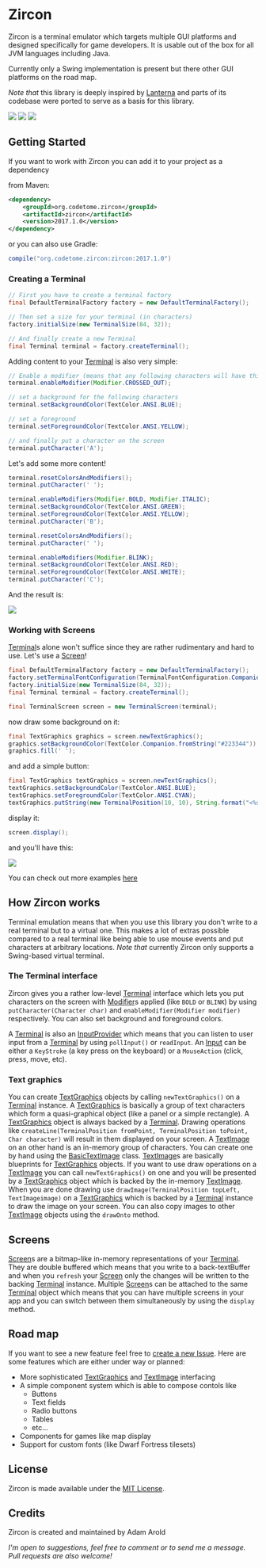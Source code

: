 # Zircon

Zircon is a terminal emulator which targets multiple GUI platforms and designed specifically for game developers.
It is usable out of the box for all JVM languages including Java.

Currently only a Swing implementation is present but there other GUI platforms on the road map.

*Note that* this library is deeply inspired by [Lanterna](https://github.com/mabe02/lanterna) and parts of its codebase were ported to serve as a basis for this library.

[![][circleci img]][circleci]
[![][codecov img]][codecov]
[![][license img]][license]

## Getting Started

If you want to work with Zircon you can add it to your project as a dependency

from Maven:

```xml
<dependency>
    <groupId>org.codetome.zircon</groupId>
    <artifactId>zircon</artifactId>
    <version>2017.1.0</version>
</dependency>
```

or you can also use Gradle:

```groovy
compile("org.codetome.zircon:zircon:2017.1.0")

```

### Creating a Terminal

```java
// First you have to create a terminal factory
final DefaultTerminalFactory factory = new DefaultTerminalFactory();

// Then set a size for your terminal (in characters)
factory.initialSize(new TerminalSize(84, 32));

// And finally create a new Terminal
final Terminal terminal = factory.createTerminal();
```

Adding content to your [Terminal] is also very simple:

```java
// Enable a modifier (means that any following characters will have this modifier)
terminal.enableModifier(Modifier.CROSSED_OUT);

// set a background for the following characters
terminal.setBackgroundColor(TextColor.ANSI.BLUE);

// set a foreground
terminal.setForegroundColor(TextColor.ANSI.YELLOW);

// and finally put a character on the screen
terminal.putCharacter('A');
```      
  
Let's add some more content!

```java
terminal.resetColorsAndModifiers();
terminal.putCharacter(' ');

terminal.enableModifiers(Modifier.BOLD, Modifier.ITALIC);
terminal.setBackgroundColor(TextColor.ANSI.GREEN);
terminal.setForegroundColor(TextColor.ANSI.YELLOW);
terminal.putCharacter('B');

terminal.resetColorsAndModifiers();
terminal.putCharacter(' ');

terminal.enableModifiers(Modifier.BLINK);
terminal.setBackgroundColor(TextColor.ANSI.RED);
terminal.setForegroundColor(TextColor.ANSI.WHITE);
terminal.putCharacter('C');
```
And the result is:

![][tilesetFont modifiers img]

### Working with Screens

[Terminal]s alone won't suffice since they are rather rudimentary and hard to use. Let's use a [Screen]!

```java
final DefaultTerminalFactory factory = new DefaultTerminalFactory();
factory.setTerminalFontConfiguration(TerminalFontConfiguration.Companion.buildDefault());
factory.initialSize(new TerminalSize(84, 32));
final Terminal terminal = factory.createTerminal();

final TerminalScreen screen = new TerminalScreen(terminal);
```

now draw some background on it:

```java
final TextGraphics graphics = screen.newTextGraphics();
graphics.setBackgroundColor(TextColor.Companion.fromString("#223344"));
graphics.fill(' ');
```

and add a simple button:

```java
final TextGraphics textGraphics = screen.newTextGraphics();
textGraphics.setBackgroundColor(TextColor.ANSI.BLUE);
textGraphics.setForegroundColor(TextColor.ANSI.CYAN);
textGraphics.putString(new TerminalPosition(10, 10), String.format("<%s>", "OK"), Collections.emptySet());
```

display it:

```java
screen.display();
```

and you'll have this:

![][button img]

You can check out more examples [here](https://github.com/Hexworks/zircon/blob/master/src/testRendering/java/org/codetome/zircon/examples)

## How Zircon works

Terminal emulation means that when you use this library you don't write to a real terminal but to
a virtual one. This makes a lot of extras possible compared to a real terminal like being able to use
mouse events and put characters at arbitrary locations. *Note that* currently Zircon only supports
a Swing-based virtual terminal.

### The Terminal interface

Zircon gives you a rather low-level [Terminal] interface which lets you put characters on the screen
with [Modifier]s applied (like `BOLD` or `BLINK`) by using `putCharacter(Character char)`
and `enableModifier(Modifier modifier)` respectively. You can also set background and foreground colors.

A [Terminal] is also an [InputProvider] which means that you can listen to user input from a [Terminal]
by using `pollInput()` or `readInput`. An [Input] can be either a `KeyStroke` (a key press on the keyboard)
or a `MouseAction` (click, press, move, etc).

### Text graphics

You can create [TextGraphics] objects by calling `newTextGraphics()` on a [Terminal] instance. A
[TextGraphics] is basically a group of text characters which form a quasi-graphical object (like a
panel or a simple rectangle). A [TextGraphics] object is always backed by a [Terminal]. Drawing operations
like `createLine(TerminalPosition fromPoint, TerminalPosition toPoint, Char character)` will result in
them displayed on your screen. A [TextImage] on an other hand is an in-memory group of characters. You
can create one by hand using the [BasicTextImage] class. [TextImage]s are basically blueprints for
[TextGraphics] objects. If you want to use draw operations on a [TextImage] you can call `newTextGraphics()`
on one and you will be presented by a [TextGraphics] object which is backed by the in-memory [TextImage].
When you are done drawing use `drawImage(TerminalPosition topLeft, TextImageimage)` on a [TextGraphics]
which is backed by a [Terminal] instance to draw the image on your screen. You can also copy images
to other [TextImage] objects using the `drawOnto` method.

## Screens

[Screen]s are a bitmap-like in-memory representations of your [Terminal]. They are double buffered
which means that you write to a back-textBuffer and when you `refresh` your [Screen] only the changes will
be written to the backing [Terminal] instance. Multiple [Screen]s can be attached to the same [Terminal]
object which means that you can have multiple screens in your app and you can switch between them
simultaneously by using the `display` method. 

## Road map

If you want to see a new feature feel free to [create a new Issue](https://github.com/Hexworks/zircon/issues/new).
Here are some features which are either under way or planned:

- More sophisticated [TextGraphics] and [TextImage] interfacing
- A simple component system which is able to compose contols like
  - Buttons
  - Text fields
  - Radio buttons
  - Tables
  - etc...
- Components for games like map display
- Support for custom fonts (like Dwarf Fortress tilesets)

## License
Zircon is made available under the [MIT License](http://www.opensource.org/licenses/mit-license.php).

## Credits
Zircon is created and maintained by Adam Arold

*I'm open to suggestions, feel free to comment or to send me a message.
Pull requests are also welcome!*

[circleci]:https://circleci.com/gh/Hexworks/zircon
[circleci img]:https://circleci.com/gh/Hexworks/zircon/tree/master.svg?style=shield

[codecov]:https://codecov.io/github/Hexworks/zircon?branch=master
[codecov img]:https://codecov.io/github/Hexworks/zircon/coverage.svg?branch=master

[license]:https://github.com/Hexworks/zircon/blob/master/LICENSE
[license img]:https://img.shields.io/badge/License-MIT-green.svg

[tilesetFont modifiers img]:https://github.com/Hexworks/zircon/blob/master/src/main/resources/modifiers_example.png
[button img]:https://github.com/Hexworks/zircon/blob/master/src/main/resources/button.png

[Terminal]:https://github.com/Hexworks/zircon/blob/master/src/main/kotlin/org/codetome/zircon/terminal/Terminal.kt
[Modifier]:https://github.com/Hexworks/zircon/blob/master/src/main/kotlin/org/codetome/zircon/Modifier.kt
[InputProvider]:https://github.com/Hexworks/zircon/blob/master/src/main/kotlin/org/codetome/zircon/input/InputProvider.kt
[Input]:https://github.com/Hexworks/zircon/blob/master/src/main/kotlin/org/codetome/zircon/input/Input.kt
[TextGraphics]:https://github.com/Hexworks/zircon/blob/master/src/main/kotlin/org/codetome/zircon/graphics/TextGraphics.kt
[TextImage]:https://github.com/Hexworks/zircon/blob/master/src/main/kotlin/org/codetome/zircon/graphics/TextImage.kt
[BasicTextImage]:https://github.com/Hexworks/zircon/blob/master/src/main/kotlin/org/codetome/zircon/graphics/impl/DefaultTextImage.kt
[Screen]:https://github.com/Hexworks/zircon/blob/master/src/main/kotlin/org/codetome/zircon/screen/Screen.kt
